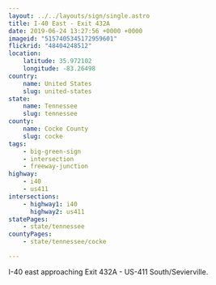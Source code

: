 ```yaml
---
layout: ../../layouts/sign/single.astro
title: I-40 East - Exit 432A
date: 2019-06-24 13:27:56 +0000 +0000
imageid: "5157405345172959601"
flickrid: "48404248512"
location:
    latitude: 35.972102
    longitude: -83.26498
country:
    name: United States
    slug: united-states
state:
    name: Tennessee
    slug: tennessee
county:
    name: Cocke County
    slug: cocke
tags:
    - big-green-sign
    - intersection
    - freeway-junction
highway:
    - i40
    - us411
intersections:
    - highway1: i40
      highway2: us411
statePages:
    - state/tennessee
countyPages:
    - state/tennessee/cocke

---
```

I-40 east approaching Exit 432A - US-411 South/Sevierville.